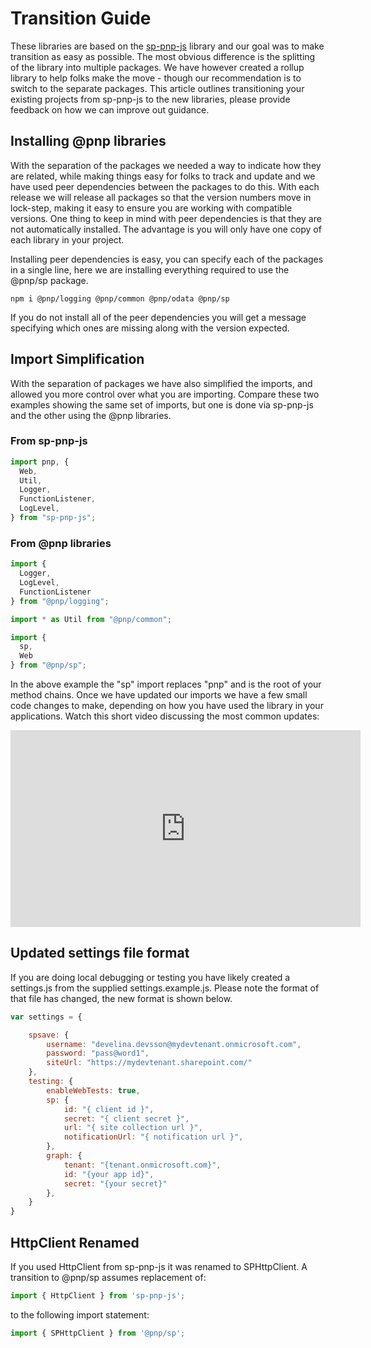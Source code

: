 # Transition Guide

These libraries are based on the [sp-pnp-js](https://github.com/SharePoint/PnP-JS-Core) library and our goal was to make transition as easy as possible. The most
obvious difference is the splitting of the library into multiple packages. We have however created a rollup library to help folks make the move - though our 
recommendation is to switch to the separate packages. This article outlines transitioning your existing projects from sp-pnp-js to the new libraries, please provide
feedback on how we can improve out guidance.

## Installing @pnp libraries

With the separation of the packages we needed a way to indicate how they are related, while making things easy for folks to track and update and we have used peer
dependencies between the packages to do this. With each release we will release all packages so that the version numbers move in lock-step, making it easy to ensure
you are working with compatible versions. One thing to keep in mind with peer dependencies is that they are not automatically installed. The advantage is you
will only have one copy of each library in your project.

Installing peer dependencies is easy, you can specify each of the packages in a single line, here we are installing everything required to use the @pnp/sp package.

```
npm i @pnp/logging @pnp/common @pnp/odata @pnp/sp
```

If you do not install all of the peer dependencies you will get a message specifying which ones are missing along with the version expected.

## Import Simplification

With the separation of packages we have also simplified the imports, and allowed you more control over what you are importing. Compare these two examples showing
the same set of imports, but one is done via sp-pnp-js and the other using the @pnp libraries.

### From sp-pnp-js
```TypeScript
import pnp, {
  Web,
  Util,
  Logger,
  FunctionListener,
  LogLevel,
} from "sp-pnp-js";
```

### From @pnp libraries
```TypeScript
import {
  Logger,
  LogLevel,
  FunctionListener
} from "@pnp/logging";

import * as Util from "@pnp/common";

import {
  sp,
  Web
} from "@pnp/sp";
```

In the above example the "sp" import replaces "pnp" and is the root of your method chains. Once we have updated our imports we have a few small code changes to make,
depending on how you have used the library in your applications. Watch this short video discussing the most common updates:

<iframe width="560" height="315" src="https://www.youtube.com/embed/oAZX2_DFVjY?rel=0&amp;showinfo=0" frameborder="0" allow="autoplay; encrypted-media" allowfullscreen></iframe>

## Updated settings file format

If you are doing local debugging or testing you have likely created a settings.js from the supplied settings.example.js. Please note the format of that file has changed,
the new format is shown below.

```JavaScript
var settings = {

    spsave: {
        username: "develina.devsson@mydevtenant.onmicrosoft.com",
        password: "pass@word1",
        siteUrl: "https://mydevtenant.sharepoint.com/"
    },
    testing: {
        enableWebTests: true,
        sp: {
            id: "{ client id }",
            secret: "{ client secret }",
            url: "{ site collection url }",
            notificationUrl: "{ notification url }",
        },
        graph: {
            tenant: "{tenant.onmicrosoft.com}",
            id: "{your app id}",
            secret: "{your secret}"
        },
    }
}
```

## HttpClient Renamed

If you used HttpClient from sp-pnp-js it was renamed to SPHttpClient. A transition to @pnp/sp assumes replacement of:

```TypeScript
import { HttpClient } from 'sp-pnp-js';
```

to the following import statement:

```TypeScript
import { SPHttpClient } from '@pnp/sp';
```
